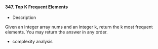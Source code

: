 #### 347. Top K Frequent Elements
* Description

Given an integer array nums and an integer k, return the k most frequent elements. You may return the answer in any order.

* complexity analysis

